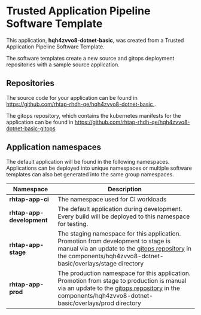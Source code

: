# Trusted Application Pipeline Software Template

This application, **hqh4zvvo8-dotnet-basic**, was created from a Trusted Application Pipeline Software Template.

The software templates create a new source and gitops deployment repositories with a sample source application. 

## Repositories

The source code for your application can be found in [https://github.com/rhtap-rhdh-qe/hqh4zvvo8-dotnet-basic ](https://github.com/rhtap-rhdh-qe/hqh4zvvo8-dotnet-basic ).
 
The gitops repository, which contains the kubernetes manifests for the application can be found in 
[https://github.com/rhtap-rhdh-qe/hqh4zvvo8-dotnet-basic-gitops ](https://github.com/rhtap-rhdh-qe/hqh4zvvo8-dotnet-basic-gitops ) 

## Application namespaces 

The default application will be found in the following namespaces. Applications can be deployed into unique namespaces or multiple software templates can also bet generated into the same group namespaces.  

|  Namespace   |  Description   |  
| -------- | -------- |
| **rhtap-app-ci** | The namespace used for CI workloads |
| **rhtap-app-development** | The default application during development. Every build will be deployed to this namespace for testing. |
| **rhtap-app-stage** | The staging namespace for this application. Promotion from development to stage is manual via an update to the [gitops repository](https://github.com/rhtap-rhdh-qe/hqh4zvvo8-dotnet-basic-gitops ) in the components/hqh4zvvo8-dotnet-basic/overlays/stage directory |
| **rhtap-app-prod** | The production namespace for this application. Promotion from stage to production is manual via an update to the [gitops repository](https://github.com/rhtap-rhdh-qe/hqh4zvvo8-dotnet-basic-gitops ) in the components/hqh4zvvo8-dotnet-basic/overlays/prod directory |